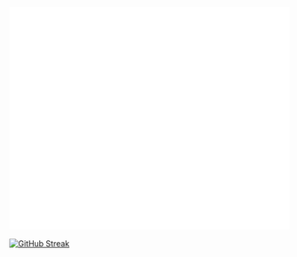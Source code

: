 <div align="center">
	<br>
	<a href="https://github.com/adeshpande03/adeshpande03/blame/main/header.svg">
		<img src="header.svg" width="800" height="400" alt="Click to see the source">
	</a>
	<br>
</div>

<a href="https://git.io/streak-stats"><img src="https://streak-stats.demolab.com?user=adeshpande03&theme=sea-dark&border_radius=10&card_width=800" alt="GitHub Streak" /></a>
